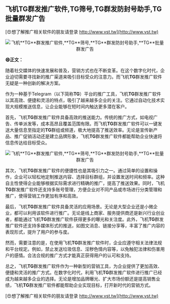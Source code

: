 ## **飞机**TG**群发推广软件,**TG**筛号,**TG**群发防封号助手,**TG**批量群发广告**

[😍想了解推广相关软件的朋友请登录 http://www.vst.tw](http://www.vst.tw)

 <center><img src="https://vst.tw/MP4/tuiguang/png/6.png" alt="飞机**TG**群发推广软件,**TG**筛号,**TG**群发防封号助手,**TG**批量群发广告"></center>

**😄正文：**

随着社交媒体的快速发展和普及，营销方式也在不断变革。在这个数字化时代，企业迫切需要寻找新的推广渠道来吸引目标受众的注意力。而飞机**TG**群发推广软件无疑是一种创新的解决方案。

作为一种基于Telegram（以下简称**TG**）平台的推广工具，飞机**TG**群发推广软件以其高效、便捷和灵活的特点，吸引了越来越多企业的关注。它通过自动化技术实现大规模推送信息，让企业能够在短时间内触达更多潜在客户。

首先，飞机**TG**群发推广软件具备高效的推送能力。传统的推广方式，如电视广告、传单派发等，成本高昂且覆盖范围有限。而飞机**TG**群发推广软件可以一键发送大量信息至指定的**TG**群组或频道，极大地提高了推送效率。无论是宣传新产品、推广促销活动还是建立品牌形象，飞机**TG**群发推广软件都能帮助企业快速将信息传达给目标受众。

 <center><img src="https://vst.tw/MP4/tuiguang/png/2.png" alt="飞机**TG**群发推广软件,**TG**筛号,**TG**群发防封号助手,**TG**批量群发广告"></center>

其次，飞机**TG**群发推广软件的便捷性也是其吸引力之一。通过简单的设置和操作，企业可以轻松地定制推送内容、选择目标群组，并设置发送时间和频率。这种自主性使得企业能够根据实际需求进行精确的推广，提高了推送效果。同时，飞机**TG**群发推广软件还支持多账号管理，方便企业对不同产品或市场进行分类管理和推广，使得营销工作更加有序和高效。

最后，飞机**TG**群发推广软件具备灵活的应用场景。无论是大型企业还是小微企业，都可以利用该软件进行推广。无论是线上商家、服务提供商还是新兴行业创业者，都能通过飞机**TG**群发推广软件获得更多的曝光和关注度。此外，飞机**TG**群发推广软件还支持多媒体形式的推送，如图文消息、链接分享等，丰富了推广内容的表现形式，提升了用户的参与度。

然而，需要注意的是，在使用飞机**TG**群发推广软件时，企业应遵守相关法律法规和平台规定。例如，禁止发送垃圾信息、淫秽色情内容等，以免触犯法律和伤害用户的感情。合法合规的推广方式才能真正获得用户的认可和支持。

总之，飞机**TG**群发推广软件作为一种新型的营销工具，为企业提供了更加高效、便捷和灵活的推广方式。在数字化时代，利用飞机**TG**群发推广软件进行推广已经成为越来越多企业的选择。无论是增加品牌曝光、扩大市场份额还是提高销售业绩，飞机**TG**群发推广软件都能帮助企业实现目标，打开新时代的营销方式。

[😍想了解推广相关软件的朋友请登录 http://www.vst.tw](http://www.vst.tw)



